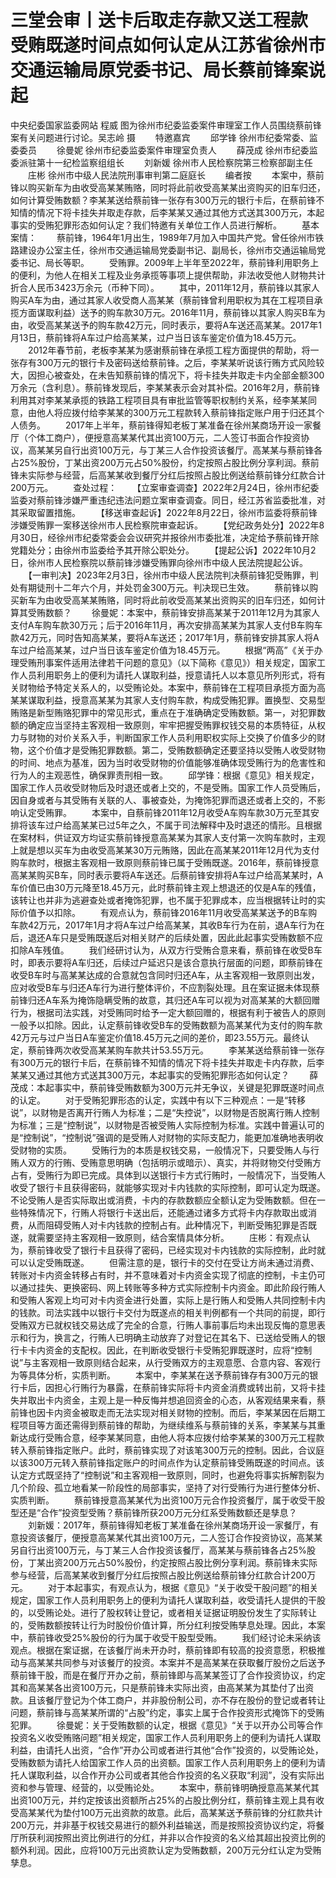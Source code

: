 # 三堂会审丨送卡后取走存款又送工程款 受贿既遂时间点如何认定从江苏省徐州市交通运输局原党委书记、局长蔡前锋案说起

中央纪委国家监委网站 程威
图为徐州市纪委监委案件审理室工作人员围绕蔡前锋案有关问题进行讨论。吴志岭 摄
　　特邀嘉宾
　　邱学锋 徐州市纪委常委、监委委员
　　徐曼妮 徐州市纪委监委案件审理室负责人
　　薛茂成 徐州市纪委监委派驻第十一纪检监察组组长
　　刘新媛 徐州市人民检察院第三检察部副主任
　　庄彬 徐州市中级人民法院刑事审判第二庭庭长
　　编者按
　　本案中，蔡前锋以购买新车为由收受高某某贿赂，同时将此前收受高某某出资购买的旧车归还，如何计算受贿数额？李某某送给蔡前锋一张存有300万元的银行卡后，在蔡前锋不知情的情况下将卡挂失并取走存款，后李某某又通过其他方式送其300万元，本起事实的受贿犯罪形态如何认定？我们特邀有关单位工作人员进行解析。
　　基本案情：
　　蔡前锋，1964年1月出生，1989年7月加入中国共产党。曾任徐州市铁路建设办公室主任，徐州市交通运输局党委副书记、副局长，徐州市交通运输局党委书记、局长等职。
　　受贿罪。2009年上半年至2022年，蔡前锋利用职务上的便利，为他人在相关工程及业务承揽等事项上提供帮助，非法收受他人财物共计折合人民币3423万余元（币种下同）。
　　其中，2011年12月，蔡前锋以其家人购买A车为由，通过其家人收受商人高某某（蔡前锋曾利用职权为其在工程项目承揽方面谋取利益）送予的购车款30万元。2016年11月，蔡前锋以其家人购买B车为由，收受高某某送予的购车款42万元，同时表示，要将A车送还高某某。2017年1月13日，蔡前锋将A车过户给高某某，过户当日该车鉴定价值为18.45万元。
　　2012年春节前，老板李某某为感谢蔡前锋在承揽工程方面提供的帮助，将一张存有300万元的银行卡及密码送给蔡前锋。之后，李某某听说该行贿方式风险较大，因担心被查处，在未告知蔡前锋的情况下，将卡挂失并取走卡内全部金额300万余元（含利息）。蔡前锋发现后，李某某表示会对其补偿。2016年2月，蔡前锋利用其对李某某承揽的铁路工程项目具有审批监管等职权制约关系，经李某某同意，由他人将应拨付给李某某的300万元工程款转入蔡前锋指定账户用于归还其个人债务。
　　2017年上半年，蔡前锋得知老板丁某准备在徐州某商场开设一家餐厅（个体工商户），便授意高某某代其出资100万元，二人签订书面合作投资协议，高某某另自行出资100万元，与丁某三人合作投资该餐厅。高某某与蔡前锋各占25%股份，丁某出资200万元占50%股份，约定按照占股比例分享利润。蔡前锋未实际参与经营，后高某某收到餐厅分红后按照占股比例送给蔡前锋分红款合计200万元。
　　查处过程：
　　【立案审查调查】2022年2月24日，徐州市纪委监委对蔡前锋涉嫌严重违纪违法问题立案审查调查。同日，经江苏省监委批准，对其采取留置措施。
　　【移送审查起诉】2022年8月22日，徐州市监委将蔡前锋涉嫌受贿罪一案移送徐州市人民检察院审查起诉。
　　【党纪政务处分】2022年8月30日，经徐州市纪委常委会会议研究并报徐州市委批准，决定给予蔡前锋开除党籍处分；由徐州市监委给予其开除公职处分。
　　【提起公诉】2022年10月2日，徐州市人民检察院以蔡前锋涉嫌受贿罪向徐州市中级人民法院提起公诉。
　　【一审判决】2023年2月3日，徐州市中级人民法院判决蔡前锋犯受贿罪，判处有期徒刑十二年六个月，并处罚金300万元。判决现已生效。
　　蔡前锋以购买新车为由收受高某某贿赂，同时将此前收受高某某出资购买的旧车归还，如何计算其受贿数额？
　　徐曼妮：本案中，蔡前锋安排高某某于2011年12月为其家人支付A车购车款30万元；后于2016年11月，再次安排高某某为其家人支付B车购车款42万元，同时告知高某某，要将A车送还；2017年1月，蔡前锋安排其家人将A车过户给高某某，过户当日该车鉴定价值为18.45万元。
　　根据“两高”《关于办理受贿刑事案件适用法律若干问题的意见》（以下简称《意见》）相关规定，国家工作人员利用职务上的便利为请托人谋取利益，授意请托人以本意见所列形式，将有关财物给予特定关系人的，以受贿论处。本案中，蔡前锋在工程项目承揽方面为高某某谋取利益，授意高某某为其家人支付购车款，构成受贿犯罪。置换型、交易型贿赂是新型贿赂犯罪中的常见形式，重点在于准确确定受贿数额。第一，对犯罪数额的确定应当坚持主客观相一致原则，牢牢把握受贿罪权钱交易的本质特征，从权力与财物的对价关系入手，判断国家工作人员利用职权实际上交换了价值多少的财物，这个价值才是受贿犯罪数额。第二，受贿数额确定还要坚持以受贿人收受财物的时间、地点为基准，因为当时收受财物的价值能够准确体现受贿行为的危害性和行为人的主观恶性，确保罪责刑相一致。
　　邱学锋：根据《意见》相关规定，国家工作人员收受财物后及时退还或者上交的，不是受贿。国家工作人员受贿后，因自身或者与其受贿有关联的人、事被查处，为掩饰犯罪而退还或者上交的，不影响认定受贿罪。
　　本案中，自蔡前锋2011年12月收受A车购车款30万元至其安排将该车过户给高某某已过5年之久，不属于司法解释中及时退还的情形。且根据在案材料，供证双方均证实蔡前锋授意高某某为其家人支付第一次购车款时，主观上就是想以买车为由收受高某某30万元贿赂，因此在高某某2011年12月代为支付购车款时，根据主客观相一致原则蔡前锋已属于受贿既遂。2016年，蔡前锋授意高某某购买B车，同时表示要将A车送还。后蔡前锋安排将A车过户给高某某时，A车价值已由30万元降至18.45万元，此时蔡前锋主观上想退还的仅是A车的残值，该转让也并非为逃避查处或者掩饰犯罪，也不属于犯罪成本，应当根据转让时的实际价值予以扣除。
　　有观点认为，蔡前锋2016年11月收受高某某送予的B车购车款42万元，2017年1月才将A车过户给高某某，其收B车行为在前，退A车行为在后，退还A车只是受贿既遂后对相关财产的后续处置，因此此起事实受贿数额不应扣除A车残值。
　　我们经研讨认为，从双方行受贿合意来看，蔡前锋在收受B车时，即表示要将A车归还，后续过户延迟只是该合意执行层面的问题，即蔡前锋在收受B车时与高某某达成的合意就包含同时归还A车，从主客观相一致原则出发，应对收受B车与归还A车行为进行整体评价，不应割裂处理。且在案证据未体现蔡前锋归还A车系为掩饰隐瞒受贿的故意，其归还A车可以视为对高某某的大额回赠行为，根据司法实践，对受贿同时给予一定大额回赠的，根据有利于被告人的原则一般予以扣除。因此，认定蔡前锋收受B车的受贿数额为高某某代为支付的购车款42万元与过户当日A车鉴定价值18.45万元之间的差价，即23.55万元。最终认定，蔡前锋两次收受高某某购车款共计53.55万元。
　　李某某送给蔡前锋一张存有300万元的银行卡后，在蔡前锋不知情的情况下将卡挂失并取走卡内存款，后李某某又通过其他方式送其300万元，本起事实的受贿犯罪形态如何认定？
　　薛茂成：本起事实中，蔡前锋受贿数额为300万元并无争议，关键是犯罪既遂时间点的认定。
　　对于受贿犯罪形态的认定，实践中有以下三种观点：一是“转移说”，以财物是否离开行贿人为标准；二是“失控说”，以财物是否脱离行贿人控制为标准；三是“控制说”，以财物是否被受贿人实际控制为标准。实践中普遍认可的是“控制说”，“控制说”强调的是受贿人对财物的实际支配力，能更加准确地表明收受财物的实质。
　　受贿行为的本质是权钱交易，一般情况下，只要受贿人与行贿人双方的行贿、受贿意思明确（包括明示或暗示）、真实，并将财物交付受贿方占有，受贿行为即已完成。具体到以送银行卡方式行贿时，一般情况下，当受贿人收受了银行卡且获得密码，就能够实现对卡内钱款的实际控制，即可认定为既遂。不论受贿人是否实际取出或消费，卡内的存款数额应全额认定为受贿数额。但在一些特殊情况下，行贿人将银行卡送出后，还能通过诸多方式将卡内存款取出或消费，从而阻碍受贿人对卡内钱款的控制占有。此种情况下，判断受贿犯罪是否既遂，就需要坚持主客观相一致原则，结合案情具体分析。
　　庄彬：有观点认为，蔡前锋收受了银行卡且获得了密码，已经实现对卡内钱款的实际控制，此时就可以认定受贿既遂。
　　但需注意的是，银行卡的交付在受让方尚未通过消费、转账对卡内资金转移占有时，并不意味着对卡内资金实现了彻底的控制，卡主仍可以通过挂失、更换密码、网上转账等多种方式实际控制卡内资金。即此阶段行贿人和受贿人客观上均可对卡内资金进行处置，实际上是行贿人和受贿人共同控制卡内的钱款。司法实践中以银行卡交付为既遂点的相关判例都有一个共同的前提，即行受贿双方已就权钱交易达成了完全的合意，行贿人事前事后均未出现反悔的意思表示和行为，换言之，行贿人已明确主动放弃了对登记在其名下、已送给受贿人的银行卡卡内资金的支配权。因此，在判断收受银行卡受贿犯罪既遂时，应将“控制说”与主客观相一致原则结合起来，从行受贿双方的主观意愿、合意内容、客观行为等具体分析，实质判断。
　　本案中，李某某在送予蔡前锋存有300万元的银行卡后，因担心行贿行为暴露，在蔡前锋实际将卡内资金消费或转出前，又将卡挂失并取出卡内资金，主观上是一种反悔并想追回资金的心态，从客观结果来看，蔡前锋也因卡内资金被取走而无法实现对相关财物的控制。而后，李某某因在后期工程项目等方面还需得到蔡前锋的帮助，为继续维系与蔡前锋的关系，李某某与其重新达成行受贿合意，经李某某同意，由他人将本应拨付给李某某的300万元工程款转入蔡前锋指定账户。此时，蔡前锋实现了对该笔300万元的控制。因此，合议庭以该300万元转入蔡前锋指定账户的时间点作为认定蔡前锋受贿既遂的时间点。该认定方式既坚持了“控制说”和主客观相一致原则，同时，也避免将事实拆解割裂为几个阶段、孤立地看某一阶段性的局部事实，坚持了对行受贿行为进行整体分析、实质判断。
　　蔡前锋授意高某某代为出资100万元合作投资餐厅，属于收受干股型还是“合作”投资型受贿？蔡前锋所获200万元分红系受贿数额还是孳息？
　　刘新媛：2017年，蔡前锋得知老板丁某准备在徐州某商场开设一家餐厅，有意投资该餐厅，便授意高某某代其出资100万元，二人签订合作投资协议，高某某另自行出资100万元，与丁某三人合作投资该餐厅，高某某与蔡前锋各占25%股份，丁某出资200万元占50%股份，约定按照占股比例分享利润。蔡前锋未实际参与经营，后高某某收到餐厅分红后按照占股比例送给蔡前锋分红款合计200万元。
　　对于本起事实，有观点认为，根据《意见》“关于收受干股问题”的相关规定，国家工作人员利用职务上的便利为请托人谋取利益，收受请托人提供的干股的，以受贿论处。进行了股权转让登记，或者相关证据证明股份发生了实际转让的，受贿数额按转让行为时股份价值计算，所分红利按受贿孳息处理。因此，本案中，蔡前锋收受25%股份的行为属于收受干股型受贿。
　　我们经讨论未采纳该观点。根据在案证据，在该餐厅尚未开办时，蔡前锋即有较高的投资意愿，积极推动与高某某共同参与对该餐厅的投资。本案并不是高某某在获取餐厅股份之后送予蔡前锋干股，而是在餐厅开办之前，蔡前锋即与高某某签订了合作投资协议，约定其和高某某各出资100万元，只是蔡前锋未实际出资，由高某某为其垫付了出资款。且该餐厅登记为个体工商户，并非股份制公司，亦不存在股份的登记或者转让问题，蔡前锋与高某某所谓的“占股”约定，事实上属于合作投资形式掩饰下的受贿犯罪。
　　徐曼妮：关于受贿数额的认定，根据《意见》“关于以开办公司等合作投资名义收受贿赂问题”相关规定，国家工作人员利用职务上的便利为请托人谋取利益，由请托人出资，“合作”开办公司或者进行其他“合作”投资的，以受贿论处，受贿数额为请托人给国家工作人员的出资额。国家工作人员利用职务上的便利为请托人谋取利益，以合作开办公司或者其他合作投资的名义获取“利润”，没有实际出资和参与管理、经营的，以受贿论处。
　　本案中，蔡前锋明确授意高某某代其出资100万元，并约定按该出资额所占25%的占股比例分红，蔡前锋主观上具有收受高某某代为垫付100万元出资款的故意。此后，高某某送予蔡前锋的分红款共计200万元，并非基于权钱交易进行的额外利益输送，而是按照投资协议约定，将餐厅所获利润按照出资比例进行的分红，并非以合作投资的名义给其超出投资比例的额外利润。因此，应将100万元出资款认定为受贿数额，200万元分红认定为受贿孳息。